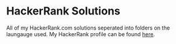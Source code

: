 # HackerRank Solutions
All of my HackerRank.com solutions seperated into folders on the laungauge used.
My HackerRank profile can be found [here](https://www.hackerrank.com/amm999).
